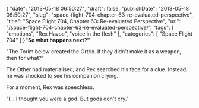 {
    "date": "2013-05-18 06:50:27",
    "draft": false,
    "publishDate": "2013-05-18 06:50:27",
    "slug": "space-flight-704-chapter-63-re-evaluated-perspective",
    "title": "Space Flight 704, Chapter 63: Re-evaluated Perspective",
    "url": "\/space-flight-704-chapter-63-re-evaluated-perspective\/",
    "tags": [
        "emotions",
        "Rex Havoc",
        "voice in the flesh"
    ],
    "categories": [
        "Space Flight 704"
    ]
}**"So what happens next?"**

"The Torim below created the Ortrix. If they didn't make it as a weapon,
then for what?"

The Other had materialised, and Rex searched his face for a clue.
Instead, he was shocked to see his companion crying.

For a moment, Rex was speechless.

"I... I thought you were a god. But gods don't cry."